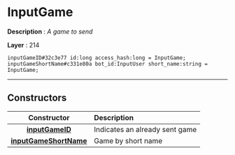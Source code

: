 # InputGame

**Description** : *A game to send*

**Layer** : 214

```tl
inputGameID#32c3e77 id:long access_hash:long = InputGame;
inputGameShortName#c331e80a bot_id:InputUser short_name:string = InputGame;
```

---

## Constructors

| Constructor | Description |
| :---: | :--- |
| [**inputGameID**](constructor/inputGameID) | Indicates an already sent game |
| [**inputGameShortName**](constructor/inputGameShortName) | Game by short name |